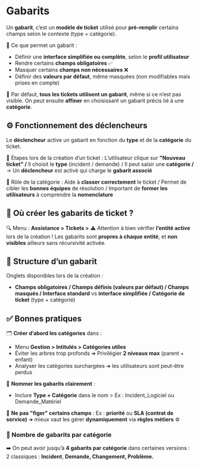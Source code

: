 # Gabarits

Un **gabarit**, c’est un **modèle de ticket** utilisé pour **pré-remplir** certains champs selon le contexte (type + catégorie).

🔧 Ce que permet un gabarit :

- Définir une **interface simplifiée ou complète**, selon le **profil utilisateur**
- Rendre certains **champs obligatoires** ✅
- Masquer certains **champs non nécessaires** ❌
- Définir des **valeurs par défaut**, même masquées (non modifiables mais prises en compte)

📌 Par défaut, **tous les tickets utilisent un gabarit**, même si ce n’est pas visible. On peut ensuite **affiner** en choisissant un gabarit précis lié à une **catégorie**.



## **⚙️ Fonctionnement des déclencheurs**

Le **déclencheur** active un gabarit en fonction du **type** et de la **catégorie** du ticket.

📝 Étapes lors de la création d’un ticket : L’utilisateur clique sur **"Nouveau ticket" /** Il choisit le **type** (incident / demande) / Il peut saisir une **catégorie /** → Un **déclencheur** est activé qui charge le **gabarit associé**

🎯 Rôle de la catégorie : Aide à **classer correctement** le ticket / Permet de cibler les **bonnes équipes** de résolution / Important de **former les utilisateurs** à comprendre la **nomenclature**



## **📂 Où créer les gabarits de ticket ?**

🔍 Menu : **Assistance > Tickets >** ⚠️ Attention à bien vérifier **l’entité active** lors de la création ! Les gabarits sont **propres à chaque entité**, et **non visibles** ailleurs sans récursivité activée.



## **🧱 Structure d’un gabarit**

Onglets disponibles lors de la création :

- **Champs obligatoires / Champs définis (valeurs par défaut) / Champs masqués / Interface standard** vs **interface simplifiée / Catégorie de ticket** (type + catégorie)



## **✅ Bonnes pratiques**

🗂️ **Créer d’abord les catégories** dans :

- Menu **Gestion > Intitulés > Catégories utiles**
- Éviter les arbres trop profonds ➜ Privilégier **2 niveaux max** (parent + enfant)
- Analyser les catégories surchargées ➜ les utilisateurs sont peut-être perdus

🧾 **Nommer les gabarits clairement** :

- Inclure **Type + Catégorie** dans le nom > Ex : Incident_Logiciel ou Demande_Matériel

🧠 **Ne pas "figer" certains champs** : Ex : **priorité** ou **SLA (contrat de service)** ➜ mieux vaut les gérer **dynamiquement** via **règles métiers** ⚙️



### **🔄 Nombre de gabarits par catégorie**

➡️ On peut avoir jusqu’à **4 gabarits par catégorie** dans certaines versions : 2 classiques : **Incident**, **Demande, Changement, Problème.**

